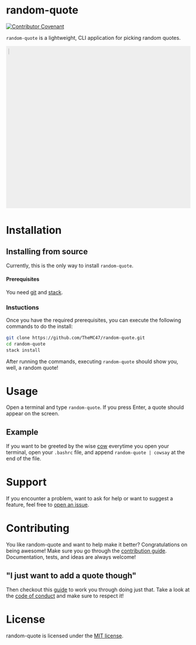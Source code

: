 # random-quote
[![Contributor Covenant](https://img.shields.io/badge/Contributor%20Covenant-v2.0%20adopted-ff69b4.svg)](CODE_OF_CONDUCT.md)

`random-quote` is a lightweight, CLI application for picking random quotes. 


![demo](demo.gif)

# Installation
## Installing from source
Currently, this is the only way to install `random-quote`. 
#### Prerequisites
You need [git](https://git-scm.com/) and [stack](https://docs.haskellstack.org/en/stable/README/). 
### Instuctions
Once you have the required prerequisites, you can execute the following commands to do the install:
```bash
git clone https://github.com/TheMC47/random-quote.git 
cd random-quote
stack install
```
After running the commands, executing `random-quote` should show you, well, a random quote!

# Usage
Open a terminal and type `random-quote`. If you press Enter, a quote should appear on the screen. 
## Example 

If you want to be greeted by the wise [cow](https://en.wikipedia.org/wiki/Cowsay) everytime you open your terminal, open your `.bashrc` file, and append `random-quote | cowsay` at the end of the file.

# Support
If you encounter a problem, want to ask for help or want to suggest a feature, feel free to [open an issue](https://github.com/TheMC47/random-quote/issues).

# Contributing
You like random-quote and want to help make it better? Congratulations on being awesome! Make sure you go through the [contribution guide](CONTRIBUTING.md). Documentation, tests, and ideas are always welcome!
## "I just want to add a quote though"
Then checkout this [guide](https://github.com/TheMC47/random-quote/issues/3) to work you through doing just that. Take a look at the [code of conduct](CODE_OF_CONDUCT.md) and make sure to respect it!

# License
random-quote is licensed under the [MIT license](LICENSE).
